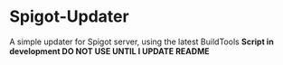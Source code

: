 # Spigot-Updater
A simple updater for Spigot server, using the latest BuildTools
**Script in development DO NOT USE UNTIL I UPDATE README**
